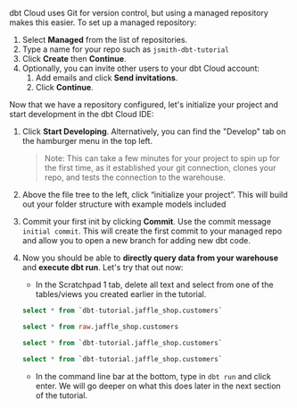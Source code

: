 dbt Cloud uses Git for version control, but using a managed repository makes this easier. To set up a managed repository:

1. Select **Managed** from the list of repositories.
2. Type a name for your repo such as `jsmith-dbt-tutorial`
3. Click **Create** then **Continue**.
4. Optionally, you can invite other users to your dbt Cloud account:
    1. Add emails and click **Send invitations**.
    2. Click **Continue**.

Now that we have a repository configured, let's initialize your project and start development in the dbt Cloud IDE:

1. Click **Start Developing**.  Alternatively, you can find the "Develop" tab on the hamburger menu in the top left.
    > Note: This can take a few minutes for your project to spin up for the first time, as it established your git connection, clones your repo, and tests the connection to the warehouse.

2. Above the file tree to the left, click “initialize your project”.  This will build out your folder structure with example models included

3. Commit your first init by clicking **Commit**.  Use the commit message `initial commit`.  This will create the first commit to your managed repo and allow you to open a new branch for adding new dbt code.

4. Now you should be able to **directly query data from your warehouse** and **execute dbt run**.  Let's try that out now:

    - In the Scratchpad 1 tab, delete all text and select from one of the tables/views you created earlier in the tutorial.

    <WHCode>

    <div>

    ```sql
    select * from `dbt-tutorial.jaffle_shop.customers`
    ```

    </div>

    <div>

    ```sql
    select * from raw.jaffle_shop.customers
    ```

    </div>

    <div>

    ```sql
    select * from `dbt-tutorial.jaffle_shop.customers`
    ```

    </div>

    <div>

    ```sql
    select * from `dbt-tutorial.jaffle_shop.customers`
    ```

    </div>

    </WHCode>

    - In the command line bar at the bottom, type in `dbt run` and click enter.  We will go deeper on what this does later in the next section of the tutorial.
